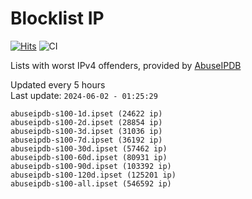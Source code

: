 # Blocklist IP

[![Hits](https://hits.seeyoufarm.com/api/count/incr/badge.svg?url=https%3A%2F%2Fgithub.com%2Fborestad%2Fblocklist-ip%2F&count_bg=%2379C83D&title_bg=%23555555&icon=&icon_color=%23E7E7E7&title=hits&edge_flat=false)](https://hits.seeyoufarm.com)  ![CI](https://img.shields.io/github/workflow/status/borestad/blocklist-ip/CI?style=flat-square)

Lists with worst IPv4 offenders, provided by [AbuseIPDB](https://www.abuseipdb.com/)

<!-- FOOTER-PLACEHOLDER -->
Updated every 5 hours<br>
Last update: `2024-06-02 - 01:25:29`
```
abuseipdb-s100-1d.ipset (24622 ip)
abuseipdb-s100-2d.ipset (28854 ip)
abuseipdb-s100-3d.ipset (31036 ip)
abuseipdb-s100-7d.ipset (36192 ip)
abuseipdb-s100-30d.ipset (57462 ip)
abuseipdb-s100-60d.ipset (80931 ip)
abuseipdb-s100-90d.ipset (103392 ip)
abuseipdb-s100-120d.ipset (125201 ip)
abuseipdb-s100-all.ipset (546592 ip)
```
